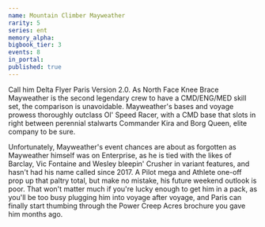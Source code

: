 ```yaml
---
name: Mountain Climber Mayweather
rarity: 5
series: ent
memory_alpha:
bigbook_tier: 3
events: 8
in_portal:
published: true
---
```


Call him Delta Flyer Paris Version 2.0. As North Face Knee Brace Mayweather is the second legendary crew to have a CMD/ENG/MED skill set, the comparison is unavoidable. Mayweather's bases and voyage prowess thoroughly outclass Ol' Speed Racer, with a CMD base that slots in right between perennial stalwarts Commander Kira and Borg Queen, elite company to be sure.

Unfortunately, Mayweather's event chances are about as forgotten as Mayweather himself was on Enterprise, as he is tied with the likes of Barclay, Vic Fontaine and Wesley bleepin' Crusher in variant features, and hasn't had his name called since 2017. A Pilot mega and Athlete one-off prop up that paltry total, but make no mistake, his future weekend outlook is poor. That won't matter much if you're lucky enough to get him in a pack, as you'll be too busy plugging him into voyage after voyage, and Paris can finally start thumbing through the Power Creep Acres brochure you gave him months ago.
